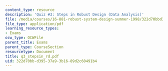 ```yaml
---
content_type: resource
description: 'Quiz #3: Steps in Robust Design (Data Analysis)'
file: /media/courses/16-881-robust-system-design-summer-1998/322d70bbd39537a93b1689d2c60491b4_q3_stepsin_rd.pdf
file_type: application/pdf
learning_resource_types:
- Exams
ocw_type: OCWFile
parent_title: Exams
parent_type: CourseSection
resourcetype: Document
title: q3_stepsin_rd.pdf
uid: 322d70bb-d395-37a9-3b16-89d2c60491b4
---
```

